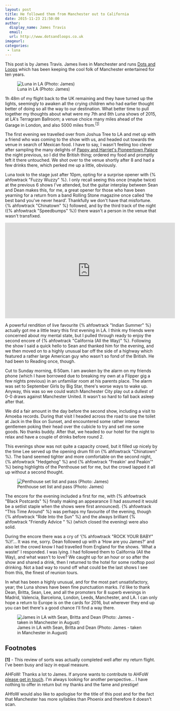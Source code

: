 ```yaml
---
layout: post
title: He followed them from Manchester out to California
date: 2015-11-23 21:50:00
author:
  display_name: James Travis
  email:
  url: http://www.dotsandloops.co.uk
imageurl:
categories:
 - luna
---
```

<p class="text-muted">This post is by James Travis. James lives in Manchester and runs <a href="http://www.dotsandloops.co.uk">Dots and Loops</a> which has been keeping the cool folk of Manchester entertained for ten years.</p>
<figure class="caption aligncenter"><img src="https://media.fullofwishes.co.uk/02-luna/show_assets/2015-10-24/2015-10-24-luna-los-angeles-jvtravis.jpg" alt="Luna in LA (Photo: James)" /><figcaption class="caption-text">Luna in LA (Photo: James)</figcaption></figure>
<p class="lead">1h 48m of my flight back to the UK remaining and they have turned up the lights, seemingly to awaken all the crying children who had earlier thought better of doing so all the way to our destination. What better time to pull together my thoughts about what were my 7th and 8th Luna shows of 2015, at LA's Terragram Ballroom; a venue choice many miles ahead of the Garage in London, and also 5000 miles from.<sup><a href="#footnote-1">[1]</a></sup></p>

<p>The first evening we travelled over from Joshua Tree to LA and met up with a friend who was coming to the show with us, and headed out towards the venue in search of Mexican food. I have to say, I wasn't feeling too clever after sampling the many delights of <a href="http://www.pappyandharriets.com/" target="_blank">Pappy and Harriet's Pioneertown Palace</a> the night previous, so I did the British thing; ordered my food and promptly left it there untouched. We shot over to the venue shortly after 8 and had a few drinks there, which perked me up a little, obviously.</p>

<p>Luna took to the stage just after 10pm, opting for a surprise opener with {% ahfowtrack "Fuzzy Wuzzy" %}. I only recall seeing this once (maybe twice) at the previous 6 shows I've attended, but the guitar interplay between Sean and Dean makes this, for me, a great opener for those who have been yearning for a return from a band Rolling Stone magazine once called &lsquo;the best band you've never heard&rsquo;. Thankfully we don't have that misfortune. {% ahfowtrack "Chinatown" %} followed, and by the third track of the night ({% ahfowtrack "Speedbumps" %}) there wasn't a person in the venue that wasn't transfixed.</p>

<iframe width="560" height="315" src="https://www.youtube-nocookie.com/embed/PKW90mZ7Bkk" frameborder="0" allowfullscreen></iframe>

<p>A powerful rendition of live favourite {% ahfowtrack "Indian Summer" %} actually got me a little teary this first evening in LA. I think my friends were concerned about my mental state, but I pulled through ready to enjoy the second encore of {% ahfowtrack "California (All the Way)" %}. Following the show I said a quick hello to Sean and thanked him for the evening, and we then moved on to a highly unusual bar off the side of a highway which featured a rather large American guy who wasn't so fond of the British. He had been to Reading once, though.</p>

<p>Cut to Sunday morning, 6:50am. I am awoken by the alarm on my friends phone (which I have borrowed due to breaking my own at a Flipper gig a few nights previous) in an unfamiliar room at his parents place. The alarm was set to September Girls by Big Star, there's worse ways to wake up. Anyway, this was so we could watch Manchester City play out a dullest of 0-0 draws against Manchester United. It wasn't so hard to fall back asleep after that.</p>

<p>We did a fair amount in the day before the second show, including a visit to Amoeba records. During that visit I headed across the road to use the toilet at Jack in the Box on Sunset, and encountered some rather intense gentlemen poking their head over the cubicle to try and sell me some goods. No thanks buddy. After that, we headed to our hotel for the night to relax and have a couple of drinks before round 2.</p>

<p>This evenings show was not quite a capacity crowd, but it filled up nicely by the time Lee served up the opening drum fill on {% ahfowtrack "Chinatown" %}. The band seemed tighter and more comfortable on the second night, {% ahfowtrack "Hedgehog" %} and {% ahfowtrack "Freakin' and Peakin'" %} being highlights of the Penthouse set for me, but the crowd lapped it all up without a second thought.</p>

<figure class="caption aligncenter"><img src="https://media.fullofwishes.co.uk/02-luna/show_assets/2015-10-25/2015-10-25-setlist-and-pass-jvtravis.jpg" alt="Penthouse set list and pass (Photo: James)" /><figcaption class="caption-text">Penthouse set list and pass (Photo: James)</figcaption></figure>

<p>The encore for the evening included a first for me, with {% ahfowtrack "Black Postcards" %} finally making an appearance (I had assumed it would be a setlist staple when the shows were first announced). {% ahfowtrack "This Time Around" %} was perhaps my favourite of the evening, though {% ahfowtrack "Ride Into the Sun" %} and the always brilliant {% ahfowtrack "Friendly Advice " %} (which closed the evening) were also solid.</p>

<p>During the encore there was a cry of &lsquo;{% ahfowtrack "ROCK YOUR BABY" %}!&rsquo;&hellip; It was me, sorry. Dean followed up with a &lsquo;How are you James?&rsquo; and also let the crowd know I had travelled from England for the shows. &lsquo;What a waste!&rsquo; I responded. I was lying. I had followed them to California (All the Way), and what wasn't to love? We caught up for an hour or so after the show and shared a drink, then I returned to the hotel for some rooftop pool drinking. Not a bad way to round off what could be the last shows I see from this, the finest of reunion tours.</p>

<p>In what has been a highly unusual, and for the most part unsatisfactory, year; the Luna shows have been fine punctuation marks. I'd like to thank Dean, Britta, Sean, Lee, and all the promoters for 8 superb evenings in Madrid, Valencia, Barcelona, London, Leeds, Manchester, and LA. I can only hope a return to Europe is on the cards for 2016, but wherever they end up you can bet there's a good chance I'll find a way there.</p>

<figure class="caption aligncenter"><img src="https://media.fullofwishes.co.uk/02-luna/pictures/james-with-sean-britta-and-dean.jpg" alt="James in LA with Sean, Britta and Dean (Photo: James - taken in Manchester in August)" /><figcaption class="caption-text">James in LA with Sean, Britta and Dean (Photo: James - taken in Manchester in August)</figcaption></figure>

<h2>Footnotes</h2>
<p id="footnote-1"><strong>[1]</strong> - This review of sorts was actually completed well after my return flight. I've been busy and lazy in equal measure.</p>

<p class="text-muted">AHFoW: Thanks a lot to James. If anyone wants to contribute to AHFoW <a href="/about/">please get in touch</a>. I'm always looking for another perspective&hellip;  I have nothing to offer in return but my thanks and the fame and prestige!</p><p class="text-muted">AHfoW would also like to apologise for the title of this post and for the fact that Manchester has more syllables than Phoenix and therefore it doesn't scan.</p>
